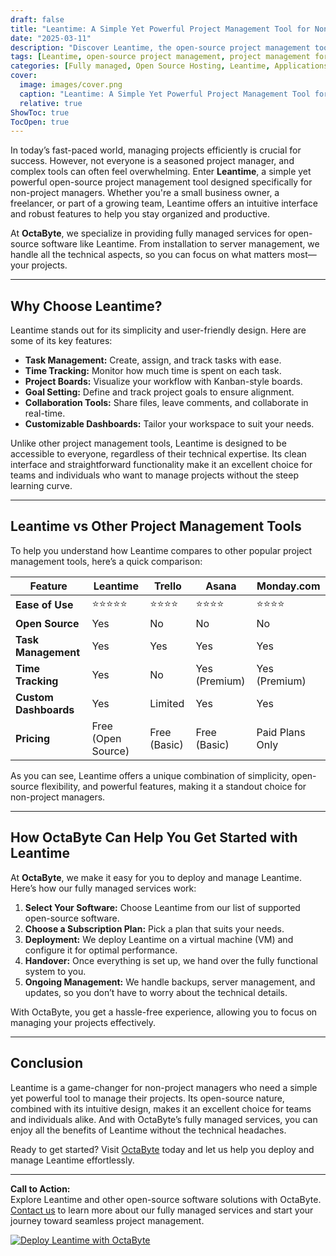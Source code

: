```yaml
---
draft: false
title: "Leantime: A Simple Yet Powerful Project Management Tool for Non-Project Managers"
date: "2025-03-11"
description: "Discover Leantime, the open-source project management tool designed for simplicity and efficiency. Perfect for non-project managers, Leantime offers intuitive features to streamline your workflow. Learn how OctaByte can help you deploy and manage Leantime effortlessly."
tags: [Leantime, open-source project management, project management for non-project managers, Leantime vs other tools, Leantime features, OctaByte managed services, open-source software deployment, project management tools, Leantime installation, Leantime backup, server management]
categories: [Fully managed, Open Source Hosting, Leantime, Applications, Project Management]
cover:
  image: images/cover.png
  caption: "Leantime: A Simple Yet Powerful Project Management Tool for Non-Project Managers"
  relative: true
ShowToc: true
TocOpen: true
---
```



In today’s fast-paced world, managing projects efficiently is crucial for success. However, not everyone is a seasoned project manager, and complex tools can often feel overwhelming. Enter **Leantime**, a simple yet powerful open-source project management tool designed specifically for non-project managers. Whether you're a small business owner, a freelancer, or part of a growing team, Leantime offers an intuitive interface and robust features to help you stay organized and productive.

At **OctaByte**, we specialize in providing fully managed services for open-source software like Leantime. From installation to server management, we handle all the technical aspects, so you can focus on what matters most—your projects.

---

## Why Choose Leantime?

Leantime stands out for its simplicity and user-friendly design. Here are some of its key features:

- **Task Management:** Create, assign, and track tasks with ease.
- **Time Tracking:** Monitor how much time is spent on each task.
- **Project Boards:** Visualize your workflow with Kanban-style boards.
- **Goal Setting:** Define and track project goals to ensure alignment.
- **Collaboration Tools:** Share files, leave comments, and collaborate in real-time.
- **Customizable Dashboards:** Tailor your workspace to suit your needs.

Unlike other project management tools, Leantime is designed to be accessible to everyone, regardless of their technical expertise. Its clean interface and straightforward functionality make it an excellent choice for teams and individuals who want to manage projects without the steep learning curve.

---

## Leantime vs Other Project Management Tools

To help you understand how Leantime compares to other popular project management tools, here’s a quick comparison:

| Feature               | Leantime               | Trello                 | Asana                  | Monday.com             |
|-----------------------|------------------------|------------------------|------------------------|------------------------|
| **Ease of Use**       | ⭐⭐⭐⭐⭐               | ⭐⭐⭐⭐                 | ⭐⭐⭐⭐                 | ⭐⭐⭐⭐                 |
| **Open Source**       | Yes                    | No                     | No                     | No                     |
| **Task Management**   | Yes                    | Yes                    | Yes                    | Yes                    |
| **Time Tracking**     | Yes                    | No                     | Yes (Premium)          | Yes (Premium)          |
| **Custom Dashboards** | Yes                    | Limited                | Yes                    | Yes                    |
| **Pricing**           | Free (Open Source)     | Free (Basic)           | Free (Basic)           | Paid Plans Only        |

As you can see, Leantime offers a unique combination of simplicity, open-source flexibility, and powerful features, making it a standout choice for non-project managers.

---

## How OctaByte Can Help You Get Started with Leantime

At **OctaByte**, we make it easy for you to deploy and manage Leantime. Here’s how our fully managed services work:

1. **Select Your Software:** Choose Leantime from our list of supported open-source software.
2. **Choose a Subscription Plan:** Pick a plan that suits your needs.
3. **Deployment:** We deploy Leantime on a virtual machine (VM) and configure it for optimal performance.
4. **Handover:** Once everything is set up, we hand over the fully functional system to you.
5. **Ongoing Management:** We handle backups, server management, and updates, so you don’t have to worry about the technical details.

With OctaByte, you get a hassle-free experience, allowing you to focus on managing your projects effectively.

---

## Conclusion

Leantime is a game-changer for non-project managers who need a simple yet powerful tool to manage their projects. Its open-source nature, combined with its intuitive design, makes it an excellent choice for teams and individuals alike. And with OctaByte’s fully managed services, you can enjoy all the benefits of Leantime without the technical headaches.

Ready to get started? Visit [OctaByte](https://octabyte.io) today and let us help you deploy and manage Leantime effortlessly.

---

**Call to Action:**  
Explore Leantime and other open-source software solutions with OctaByte. [Contact us](https://octabyte.io/contact) to learn more about our fully managed services and start your journey toward seamless project management.

[![Deploy Leantime with OctaByte](/images/deploy-on-octabyte.png)](https://octabyte.io/fully-managed-open-source-services/applications/project-management/leantime)